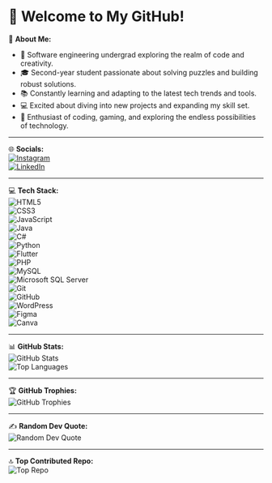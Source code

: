 # 🌟 Welcome to My GitHub!

💫 **About Me:**
- 👋 Software engineering undergrad exploring the realm of code and creativity.  
- 🎓 Second-year student passionate about solving puzzles and building robust solutions.  
- 📚 Constantly learning and adapting to the latest tech trends and tools.  
- 💻 Excited about diving into new projects and expanding my skill set.  
- 🔧 Enthusiast of coding, gaming, and exploring the endless possibilities of technology.  

---

🌐 **Socials:**  
[![Instagram](https://img.shields.io/badge/Instagram-%23E4405F.svg?style=for-the-badge&logo=instagram&logoColor=white)](https://instagram.com/yourusername)  
[![LinkedIn](https://img.shields.io/badge/LinkedIn-%230077B5.svg?style=for-the-badge&logo=linkedin&logoColor=white)](https://linkedin.com/in/yourusername)  

---

💻 **Tech Stack:**  
![HTML5](https://img.shields.io/badge/HTML5-%23E34F26.svg?style=for-the-badge&logo=html5&logoColor=white)  
![CSS3](https://img.shields.io/badge/CSS3-%231572B6.svg?style=for-the-badge&logo=css3&logoColor=white)  
![JavaScript](https://img.shields.io/badge/JavaScript-%23F7DF1E.svg?style=for-the-badge&logo=javascript&logoColor=black)  
![Java](https://img.shields.io/badge/Java-%23007396.svg?style=for-the-badge&logo=java&logoColor=white)  
![C#](https://img.shields.io/badge/C%23-%23239120.svg?style=for-the-badge&logo=c-sharp&logoColor=white)  
![Python](https://img.shields.io/badge/Python-%233776AB.svg?style=for-the-badge&logo=python&logoColor=white)  
![Flutter](https://img.shields.io/badge/Flutter-%2302569B.svg?style=for-the-badge&logo=flutter&logoColor=white)  
![PHP](https://img.shields.io/badge/PHP-%23777BB4.svg?style=for-the-badge&logo=php&logoColor=white)  
![MySQL](https://img.shields.io/badge/MySQL-%234479A1.svg?style=for-the-badge&logo=mysql&logoColor=white)  
![Microsoft SQL Server](https://img.shields.io/badge/SQL%20Server-%23CC2927.svg?style=for-the-badge&logo=microsoft-sql-server&logoColor=white)  
![Git](https://img.shields.io/badge/Git-%23F05033.svg?style=for-the-badge&logo=git&logoColor=white)  
![GitHub](https://img.shields.io/badge/GitHub-%23181717.svg?style=for-the-badge&logo=github&logoColor=white)  
![WordPress](https://img.shields.io/badge/WordPress-%2321759B.svg?style=for-the-badge&logo=wordpress&logoColor=white)  
![Figma](https://img.shields.io/badge/Figma-%23F24E1E.svg?style=for-the-badge&logo=figma&logoColor=white)  
![Canva](https://img.shields.io/badge/Canva-%2300C4CC.svg?style=for-the-badge&logo=canva&logoColor=white)  

---

📊 **GitHub Stats:**  
![GitHub Stats](https://github-readme-stats.vercel.app/api?username=yourusername&show_icons=true&theme=radical)  
![Top Languages](https://github-readme-stats.vercel.app/api/top-langs/?username=yourusername&layout=compact&theme=radical)  

---

🏆 **GitHub Trophies:**  
![GitHub Trophies](https://github-profile-trophy.vercel.app/?username=yourusername&theme=radical)  

---

✍️ **Random Dev Quote:**  
![Random Dev Quote](https://quotes-github-readme.vercel.app/api?type=horizontal&theme=radical)  

---

🔝 **Top Contributed Repo:**  
![Top Repo](https://github-contributor-stats.vercel.app/api?username=yourusername&limit=1&theme=radical)  
